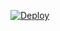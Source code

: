 [![Deploy](https://www.herokucdn.com/deploy/button.png)](https://dashboard.heroku.com/new?template=https://github.com/ser-jt/serjtjh-0605)
